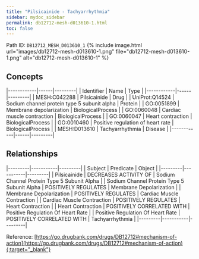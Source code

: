 ```yaml
---
title: "Pilsicainide - Tachyarrhythmia"
sidebar: mydoc_sidebar
permalink: db12712-mesh-d013610-1.html
toc: false 
---
```



Path ID: `DB12712_MESH_D013610_1`
{% include image.html url="images/db12712-mesh-d013610-1.png" file="db12712-mesh-d013610-1.png" alt="db12712-mesh-d013610-1" %}

## Concepts

|------------|------|---------|
| Identifier | Name | Type    |
|------------|------|---------|
| MESH:C042288 | Pilsicainide | Drug |
| UniProt:Q14524 | Sodium channel protein type 5 subunit alpha | Protein |
| GO:0051899 | Membrane depolarization | BiologicalProcess |
| GO:0060048 | Cardiac muscle contraction | BiologicalProcess |
| GO:0060047 | Heart contraction | BiologicalProcess |
| GO:0010460 | Positive regulation of heart rate | BiologicalProcess |
| MESH:D013610 | Tachyarrhythmia | Disease |
|------------|------|---------|

## Relationships

|---------|-----------|---------|
| Subject | Predicate | Object  |
|---------|-----------|---------|
| Pilsicainide | DECREASES ACTIVITY OF | Sodium Channel Protein Type 5 Subunit Alpha |
| Sodium Channel Protein Type 5 Subunit Alpha | POSITIVELY REGULATES | Membrane Depolarization |
| Membrane Depolarization | POSITIVELY REGULATES | Cardiac Muscle Contraction |
| Cardiac Muscle Contraction | POSITIVELY REGULATES | Heart Contraction |
| Heart Contraction | POSITIVELY CORRELATED WITH | Positive Regulation Of Heart Rate |
| Positive Regulation Of Heart Rate | POSITIVELY CORRELATED WITH | Tachyarrhythmia |
|---------|-----------|---------|

Reference: [https://go.drugbank.com/drugs/DB12712#mechanism-of-action](https://go.drugbank.com/drugs/DB12712#mechanism-of-action){:target="_blank"}